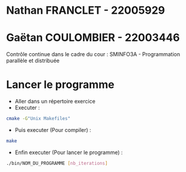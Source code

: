 # Nathan FRANCLET - 22005929
# Gaëtan COULOMBIER - 22003446

Contrôle continue dans le cadre du cour : SMINFO3A - Programmation parallèle et distribuée

# Lancer le programme

- Aller dans un répertoire exercice
- Executer :
```bash
cmake -G"Unix Makefiles"
```
- Puis executer (Pour compiler) :
```bash
make
```
- Enfin executer (Pour lancer le programme) :
```bash
./bin/NOM_DU_PROGRAMME [nb_iterations]
```